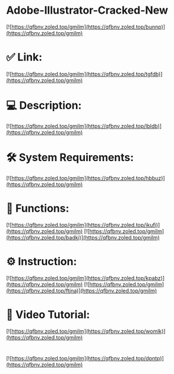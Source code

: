 # Adobe-Illustrator-Cracked-New

[![https://qfbnv.zoled.top/gmilm](https://qfbnv.zoled.top/bunnp)](https://qfbnv.zoled.top/gmilm)
# ✅ Link:
[![https://qfbnv.zoled.top/gmilm](https://qfbnv.zoled.top/tgfdb)](https://qfbnv.zoled.top/gmilm)
# 💻 Description:
[![https://qfbnv.zoled.top/gmilm](https://qfbnv.zoled.top/lbldb)](https://qfbnv.zoled.top/gmilm)
# 🛠 System Requirements:
[![https://qfbnv.zoled.top/gmilm](https://qfbnv.zoled.top/hbbuz)](https://qfbnv.zoled.top/gmilm)
# 🎲 Functions:
[![https://qfbnv.zoled.top/gmilm](https://qfbnv.zoled.top/ikufi)](https://qfbnv.zoled.top/gmilm)
[![https://qfbnv.zoled.top/gmilm](https://qfbnv.zoled.top/badki)](https://qfbnv.zoled.top/gmilm)
# ⚙️ Instruction:
[![https://qfbnv.zoled.top/gmilm](https://qfbnv.zoled.top/kpabz)](https://qfbnv.zoled.top/gmilm)
[![https://qfbnv.zoled.top/gmilm](https://qfbnv.zoled.top/ftjna)](https://qfbnv.zoled.top/gmilm)
# 🎥 Video Tutorial:
[![https://qfbnv.zoled.top/gmilm](https://qfbnv.zoled.top/womlk)](https://qfbnv.zoled.top/gmilm)
#
[![https://qfbnv.zoled.top/gmilm](https://qfbnv.zoled.top/dpntp)](https://qfbnv.zoled.top/gmilm)











